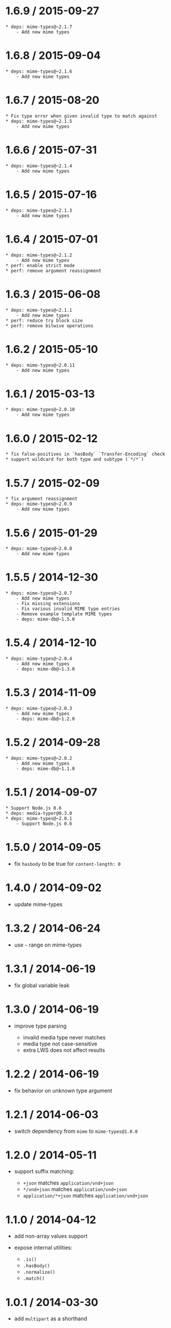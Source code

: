 1.6.9 / 2015-09-27
==================

    * deps: mime-types@~2.1.7
        - Add new mime types

1.6.8 / 2015-09-04
==================

    * deps: mime-types@~2.1.6
        - Add new mime types

1.6.7 / 2015-08-20
==================

    * Fix type error when given invalid type to match against
    * deps: mime-types@~2.1.5
        - Add new mime types

1.6.6 / 2015-07-31
==================

    * deps: mime-types@~2.1.4
        - Add new mime types

1.6.5 / 2015-07-16
==================

    * deps: mime-types@~2.1.3
        - Add new mime types

1.6.4 / 2015-07-01
==================

    * deps: mime-types@~2.1.2
        - Add new mime types
    * perf: enable strict mode
    * perf: remove argument reassignment

1.6.3 / 2015-06-08
==================

    * deps: mime-types@~2.1.1
        - Add new mime types
    * perf: reduce try block size
    * perf: remove bitwise operations

1.6.2 / 2015-05-10
==================

    * deps: mime-types@~2.0.11
        - Add new mime types

1.6.1 / 2015-03-13
==================

    * deps: mime-types@~2.0.10
        - Add new mime types

1.6.0 / 2015-02-12
==================

    * fix false-positives in `hasBody` `Transfer-Encoding` check
    * support wildcard for both type and subtype (`*/*`)

1.5.7 / 2015-02-09
==================

    * fix argument reassignment
    * deps: mime-types@~2.0.9
        - Add new mime types

1.5.6 / 2015-01-29
==================

    * deps: mime-types@~2.0.8
        - Add new mime types

1.5.5 / 2014-12-30
==================

    * deps: mime-types@~2.0.7
        - Add new mime types
        - Fix missing extensions
        - Fix various invalid MIME type entries
        - Remove example template MIME types
        - deps: mime-db@~1.5.0

1.5.4 / 2014-12-10
==================

    * deps: mime-types@~2.0.4
        - Add new mime types
        - deps: mime-db@~1.3.0

1.5.3 / 2014-11-09
==================

    * deps: mime-types@~2.0.3
        - Add new mime types
        - deps: mime-db@~1.2.0

1.5.2 / 2014-09-28
==================

    * deps: mime-types@~2.0.2
        - Add new mime types
        - deps: mime-db@~1.1.0

1.5.1 / 2014-09-07
==================

    * Support Node.js 0.6
    * deps: media-typer@0.3.0
    * deps: mime-types@~2.0.1
        - Support Node.js 0.6

1.5.0 / 2014-09-05
==================

 * fix `hasbody` to be true for `content-length: 0`

1.4.0 / 2014-09-02
==================

 * update mime-types

1.3.2 / 2014-06-24
==================

 * use `~` range on mime-types

1.3.1 / 2014-06-19
==================

 * fix global variable leak

1.3.0 / 2014-06-19
==================

 * improve type parsing

     - invalid media type never matches
     - media type not case-sensitive
     - extra LWS does not affect results

1.2.2 / 2014-06-19
==================

 * fix behavior on unknown type argument

1.2.1 / 2014-06-03
==================

 * switch dependency from `mime` to `mime-types@1.0.0`

1.2.0 / 2014-05-11
==================

 * support suffix matching:

     - `+json` matches `application/vnd+json`
     - `*/vnd+json` matches `application/vnd+json`
     - `application/*+json` matches `application/vnd+json`

1.1.0 / 2014-04-12
==================

 * add non-array values support
 * expose internal utilities:

     - `.is()`
     - `.hasBody()`
     - `.normalize()`
     - `.match()`

1.0.1 / 2014-03-30
==================

 * add `multipart` as a shorthand
